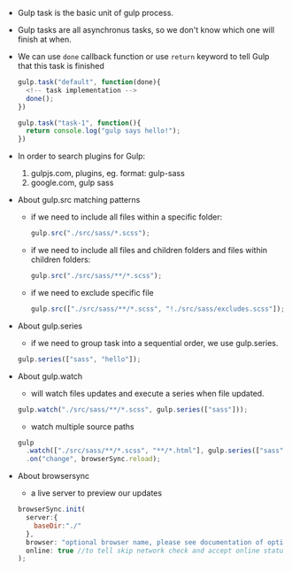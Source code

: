 - Gulp task is the basic unit of gulp process.
- Gulp tasks are all asynchronus tasks, so we don't know which one will finish at when.
- We can use `done` callback function or use `return` keyword to tell Gulp that this task is finished

  ```js
  gulp.task("default", function(done){
    <!-- task implementation -->
    done();
  })

  gulp.task("task-1", function(){
    return console.log("gulp says hello!");
  })
  ```

- In order to search plugins for Gulp:

  1. gulpjs.com, plugins, eg. format: gulp-sass
  2. google.com, gulp sass

- About gulp.src matching patterns
  - if we need to include all files within a specific folder:
    ```js
    gulp.src("./src/sass/*.scss");
    ```
  - if we need to include all files and children folders and files within children folders:
    ```js
    gulp.src("./src/sass/**/*.scss");
    ```
  - if we need to exclude specific file
    ```js
    gulp.src(["./src/sass/**/*.scss", "!./src/sass/excludes.scss"]);
    ```
- About gulp.series

  - if we need to group task into a sequential order, we use gulp.series.

  ```js
  gulp.series(["sass", "hello"]);
  ```

- About gulp.watch

  - will watch files updates and execute a series when file updated.

  ```js
  gulp.watch("./src/sass/**/*.scss", gulp.series(["sass"]));
  ```

  - watch multiple source paths

  ```js
  gulp
    .watch(["./src/sass/**/*.scss", "**/*.html"], gulp.series(["sass"]))
    .on("change", browserSync.reload);
  ```

- About browsersync
  - a live server to preview our updates
  ```js
  browserSync.init(
    server:{
      baseDir:"./"
    },
    browser: "optional browser name, please see documentation of options",
    online: true //to tell skip network check and accept online status
  );
  ```
